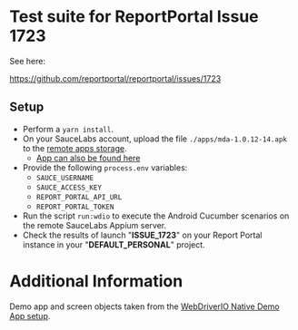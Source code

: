 # Test suite for ReportPortal Issue 1723

See here:

https://github.com/reportportal/reportportal/issues/1723

## Setup

* Perform a `yarn install`.
* On your SauceLabs account, upload the file `./apps/mda-1.0.12-14.apk` to
  the [remote apps storage](https://docs.saucelabs.com/mobile-apps/app-storage/#uploading-apps-via-ui).
  * [App can also be found here](https://github.com/saucelabs/my-demo-app-android/releases/tag/1.0.12) 
* Provide the following `process.env` variables:
    * `SAUCE_USERNAME`
    * `SAUCE_ACCESS_KEY`
    * `REPORT_PORTAL_API_URL`
    * `REPORT_PORTAL_TOKEN`
* Run the script `run:wdio` to execute the Android Cucumber scenarios on the remote SauceLabs Appium server.
* Check the results of launch "**ISSUE_1723**" on your Report Portal instance in your "**DEFAULT_PERSONAL**" project.

# Additional Information
Demo app and screen objects taken from the [WebDriverIO Native Demo App setup](https://github.com/webdriverio/native-demo-app).
